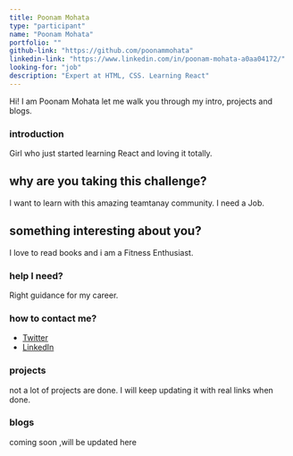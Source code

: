 ```yaml
---
title: Poonam Mohata
type: "participant"
name: "Poonam Mohata"
portfolio: ""
github-link: "https://github.com/poonammohata"
linkedin-link: "https://www.linkedin.com/in/poonam-mohata-a0aa04172/"
looking-for: "job"
description: "Expert at HTML, CSS. Learning React"
---
```


Hi! I am Poonam Mohata let me walk you through my intro, projects and blogs.

### introduction

Girl who just started learning React and loving it totally.

## why are you taking this challenge?

I want to learn with this amazing teamtanay community.
I need a Job.


## something interesting about you?

I love to read books and i am a Fitness Enthusiast.

### help I need?

Right guidance for my career.

### how to contact me?

- [Twitter](https://twitter.com/mohata_poonam)
- [LinkedIn](https://www.linkedin.com/in/poonam-mohata-a0aa04172/)

### projects

not a lot of projects are done. I will keep updating it with real links when done.


### blogs
coming soon ,will be updated here


